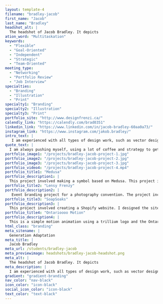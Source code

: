 ```yaml
---
layout: template-4
filename: "bradley-jacob" 
first_name: "Jacob"
last_name: "Bradley"
headshot_alt: |
  The headshot of Jacob Bradley. It depicts
ation_word: "Multitaskation"
keywords:
  - "Flexible"
  - "Goal-Oriented"
  - "Independent"
  - "Strategic"
  - "Team-Oriented"
meeting_type:
  - "Networking"
  - "Portfolio Review"
  - "Job Interview"
specialties:
  - "Branding"
  - "Illustration"
  - "Print"
specialty1: "Branding"
specialty2: "Illustration"
specialty3: "Print"
portfolio_site: "http://www.designfrenzi.ca/"
calendly_link: "https://calendly.com/brad0351"
linkedin_link: "https://www.linkedin.com/in/jacob-bradley-60aa0a73/"
instagram_link: "https://www.instagram.com/jakob.bradley/"
intro_text: |
   I am experienced with all types of design work, such as vector design, typography, web design, Photoshop, and animation.  I love to constantly learn, always upgrading my skills through web tutorials and creative workshops. I have a passion for design work and look forward to any challenge. 
quote_text: |
  I am always pushing myself, using a lot of coffee and strategy to get the job done. 
portfolio_image1: "/projects/bradley-jacob-project-1.jpg"
portfolio_image2: "/projects/bradley-jacob-project-2.jpg"
portfolio_image3: "/projects/bradley-jacob-project-3.jpg"
portfolio_video4: "/projects/bradley-jacob-project-4.mp4"
portfolio_title1: "Medusa"
portfolio_description1: |
  This project involved making a symbol based on Medusa. This project involved mind mapping, lots of sketch ideas, and different colour combinations in order to find the perfect symbol. The end result is a stern looking Medusa in black and green.
portfolio_title2: "Lensy Frenzy"
portfolio_description2: |
   Event branding project for a photography convention. The project included designing a logo, posters, flyer's, a feather banner, email invitations, and a Internet ad.
portfolio_title3: "SoapSoaks"
portfolio_description3: |
  This project involved creating a Shopify website. I designed the site and formatted all photos to fit the same size. I also edited Shopify's Liquid code to use a custom font for the website.
portfolio_title4: "Ontarioooo Motion"
portfolio_description4: |
  This is a simple motion animation using a trillium logo and the Ontario song.
html_class: "branding"
meta_sitename: |
  Generation Adaptation
meta_title: |
  Jacob Bradley
meta_url: /students/bradley-jacob
meta_previewimage: headshots/bradley-jacob-headshot.png
meta_alt: |
  The headshot of Jacob Bradley. It depicts
meta_description: |
  I am experienced with all types of design work, such as vector design, typography, web design, Photoshop, and animation.  I love to constantly learn, always upgrading my skills through web tutorials and creative workshops. I have a passion for design work and look forward to any challenge. 
gradient: "gradient-branding"
nav_color: "nav-black"
icon_color: "icon-black"
social_icon_color: "icon-black"
text_color: "text-black"
---
```


